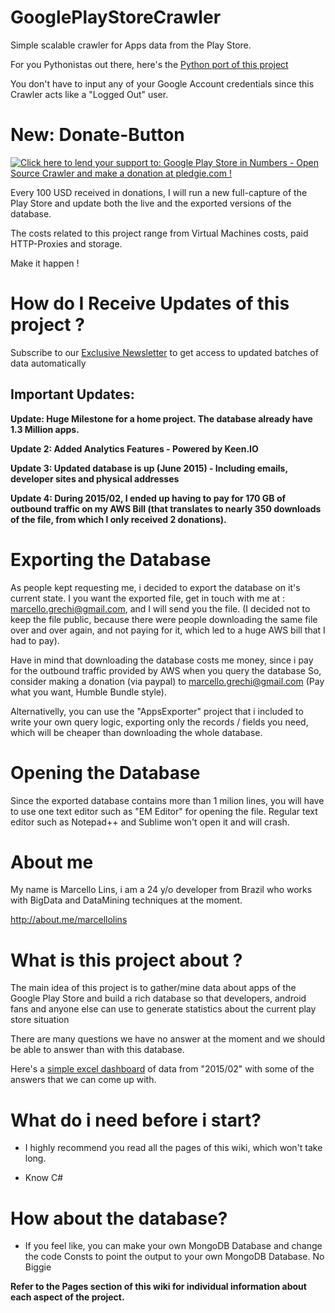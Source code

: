 GooglePlayStoreCrawler
======================

Simple scalable crawler for Apps data from the Play Store.

For you Pythonistas out there, here's the <a href="https://github.com/MarcelloLins/GooglePlayAppsCrawler.py">Python port of this project</a>

You don't have to input any of your Google Account credentials since this Crawler acts like a "Logged Out" user.

New: Donate-Button
======================

<a href='https://pledgie.com/campaigns/28270'><img alt='Click here to lend your support to: Google Play Store in Numbers - Open Source Crawler and make a donation at pledgie.com !' src='https://pledgie.com/campaigns/28270.png?skin_name=chrome' border='0' ></a>

Every 100 USD received in donations, I will run a new full-capture of the Play Store and update both the live and the exported versions of the database. 

The costs related to this project range from Virtual Machines costs, paid HTTP-Proxies and storage.

Make it happen !

How do I Receive Updates of this project ?
======================

Subscribe to our <a href="http://eepurl.com/bOlWe5">Exclusive Newsletter</a> to get access to updated batches of data automatically

Important Updates:
---------------------------------------------------------------------------

**Update: Huge Milestone for a home project. The database already have 1.3 Million apps.** 

**Update 2: Added Analytics Features - Powered by Keen.IO**

**Update 3: Updated database is up (June 2015) - Including emails, developer sites and physical addresses**

**Update 4: During 2015/02, I ended up having to pay for 170 GB of outbound traffic on my AWS Bill (that translates to nearly 350 downloads of the file, from which I only received 2 donations).**

# Exporting the Database

As people kept requesting me, i decided to export the database on it's current state.
I you want the exported file, get in touch with me at : marcello.grechi@gmail.com, and I will send you the file. (I decided not to keep the file public, because there were people downloading the same file 
over and over again, and not paying for it, which led to a huge AWS bill that I had to pay).

Have in mind that downloading the database costs me money, since i pay for the outbound traffic provided by AWS when you query the database
So, consider making a donation (via paypal) to marcello.grechi@gmail.com (Pay what you want, Humble Bundle style).

Alternativelly, you can use the "AppsExporter" project that i included to write your own query logic, exporting only the records / fields you need, which will be cheaper than downloading the whole database.

# Opening the Database

Since the exported database contains more than 1 milion lines, you will have to use one text editor such as "EM Editor" for opening the file. Regular text editor such as Notepad++ and Sublime won't open it and will crash.

# About me
My name is Marcello Lins, i am a 24 y/o developer from Brazil who works with BigData and DataMining techniques at the moment.

http://about.me/marcellolins

# What is this project about ? 

The main idea of this project is to gather/mine data about apps of the Google Play Store and build a rich database so that developers, android fans and anyone else can use to generate statistics about the current play store situation

There are many questions we have no answer at the moment and we should be able to answer than with this database.

Here's a <a href="https://s3.amazonaws.com/GooglePlayStore/Google%20Play%20Stats_2015_02.xlsx">simple excel dashboard</a> of data from "2015/02" with some of the answers that we can come up with. 

# What do i need before i start?

* I highly recommend you read all the pages of this wiki, which won't take long.

* Know C#

# How about the database?

* If you feel like, you can make your own MongoDB Database and change the code Consts to point the output to your own MongoDB Database. No Biggie


**Refer to the Pages section of this wiki for individual information about each aspect of the project.**
